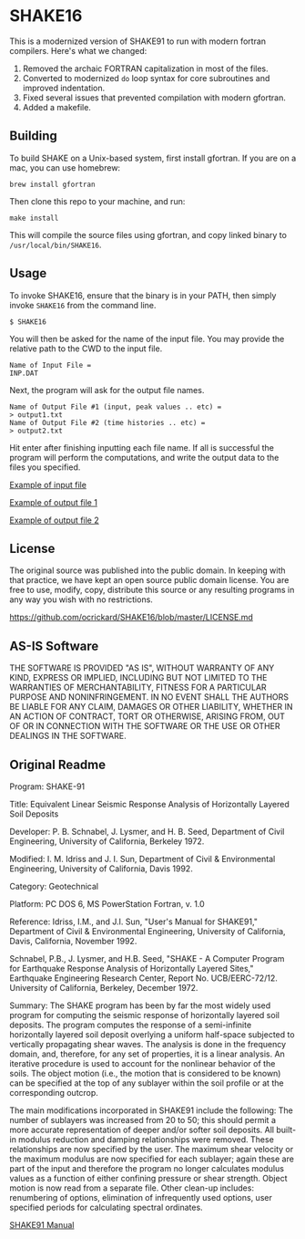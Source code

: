 # SHAKE16

This is a modernized version of SHAKE91 to run with modern fortran compilers. Here's what we changed:

1. Removed the archaic FORTRAN capitalization in most of the files.
2. Converted to modernized `do` loop syntax for core subroutines and improved indentation.
3. Fixed several issues that prevented compilation with modern gfortran.
4. Added a makefile.

## Building

To build SHAKE on a Unix-based system, first install gfortran. If you are on a mac, you can use homebrew:

```
brew install gfortran
```

Then clone this repo to your machine, and run:

```
make install
```

This will compile the source files using gfortran, and copy linked binary to `/usr/local/bin/SHAKE16`.

## Usage

To invoke SHAKE16, ensure that the binary is in your PATH, then simply invoke `SHAKE16` from the command line.

```
$ SHAKE16
```

You will then be asked for the name of the input file. You may provide the relative path to the CWD to the input file.

```
Name of Input File =
INP.DAT
```

Next, the program will ask for the output file names.
```
Name of Output File #1 (input, peak values .. etc) =
> output1.txt
Name of Output File #2 (time histories .. etc) =
> output2.txt
```

Hit enter after finishing inputting each file name. If all is successful the program will perform the computations, and write the output data to the files you specified.

[Example of input file](https://github.com/ocrickard/SHAKE16/blob/master/Input/INP.DAT)

[Example of output file 1](https://github.com/ocrickard/SHAKE16/blob/master/Input/output1.txt)

[Example of output file 2](https://github.com/ocrickard/SHAKE16/blob/master/Input/output2.txt)

## License

The original source was published into the public domain. In keeping with that practice, we have kept an open source public domain license. You are free to use, modify, copy, distribute this source or any resulting programs in any way you wish with no restrictions.

https://github.com/ocrickard/SHAKE16/blob/master/LICENSE.md

## AS-IS Software

THE SOFTWARE IS PROVIDED "AS IS", WITHOUT WARRANTY OF ANY KIND, EXPRESS OR IMPLIED, INCLUDING BUT NOT LIMITED TO THE WARRANTIES OF MERCHANTABILITY, FITNESS FOR A PARTICULAR PURPOSE AND NONINFRINGEMENT. IN NO EVENT SHALL THE AUTHORS BE LIABLE FOR ANY CLAIM, DAMAGES OR OTHER LIABILITY, WHETHER IN AN ACTION OF CONTRACT, TORT OR OTHERWISE, ARISING FROM, OUT OF OR IN CONNECTION WITH THE SOFTWARE OR THE USE OR OTHER DEALINGS IN THE SOFTWARE.

## Original Readme

Program: SHAKE-91

Title: Equivalent Linear Seismic Response Analysis of Horizontally 
Layered Soil Deposits

Developer: P. B. Schnabel, J. Lysmer, and H. B. Seed, Department of Civil
Engineering, University of California, Berkeley 1972.

Modified: I. M. Idriss and J. I. Sun, Department of Civil & Environmental
Engineering, University of California, Davis 1992.

Category: Geotechnical

Platform: PC DOS 6, MS PowerStation Fortran, v. 1.0

Reference: Idriss, I.M., and J.I. Sun, "User's Manual for SHAKE91," 
Department of Civil & Environmental Engineering, University of California,
Davis, California, November 1992.

Schnabel, P.B., J. Lysmer, and H.B. Seed, "SHAKE - A Computer Program for
Earthquake Response Analysis of Horizontally Layered Sites," Earthquake 
Engineering Research Center, Report No. UCB/EERC-72/12. University of 
California, Berkeley, December 1972.

Summary: The SHAKE program has been by far the most widely used program 
for computing the seismic response of horizontally layered soil deposits.
The program computes the response of a semi-infinite horizontally layered
soil deposit overlying a uniform half-space subjected to vertically 
propagating shear waves. The analysis is done in the frequency domain, 
and, therefore, for any set of properties, it is a linear analysis. An 
iterative procedure is used to account for the nonlinear behavior of the 
soils. The object motion (i.e., the motion that is considered to be known)
can be specified at the top of any sublayer within the soil profile or at
the corresponding outcrop. 

The main modifications incorporated in SHAKE91 include the following: 
The number of sublayers was increased from 20 to 50; this should permit a
more accurate representation of deeper and/or softer soil deposits. All 
built-in modulus reduction and damping relationships were removed. These 
relationships are now specified by the user. The maximum shear velocity 
or the maximum modulus are now specified for each sublayer; again these 
are part of the input and therefore the program no longer calculates 
modulus values as a function of either confining pressure or shear 
strength. Object motion is now read from a separate file. Other clean-up 
includes: renumbering of options, elimination of infrequently used options,
user specified periods for calculating spectral ordinates.

[SHAKE91 Manual](https://github.com/ocrickard/SHAKE16/raw/master/SHAKE91%20User%20Manual.pdf)
